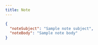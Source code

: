 ```yaml
---
title: Note
---
```


```json title='note.json'
{
  "noteSubject": "Sample note subject",
  "noteBody": "Sample note body"
}
```
